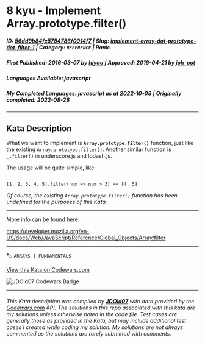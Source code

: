 # 8 kyu - Implement Array.prototype.filter()

##### **ID**: [56dd9b84fe5754786f0014f7](https://www.codewars.com/kata/56dd9b84fe5754786f0014f7) | **Slug**: [implement-array-dot-prototype-dot-filter-1](https://www.codewars.com/kata/56dd9b84fe5754786f0014f7) | **Category**: `REFERENCE` | **Rank**: <span style="color:white">8 kyu</span>

##### **First Published**: 2016-03-07 ***by*** [hjyao](https://www.codewars.com/users/hjyao) | **Approved**: 2016-04-21 ***by*** [joh_pot](https://www.codewars.com/users/joh_pot)

##### **Languages Available**: javascript

##### **My Completed Languages**: javascript ***as at*** 2022-10-08 | **Originally completed**: 2022-08-28

---

## Kata Description


What we want to implement is **`Array.prototype.filter()`** function, just like the existing `Array.prototype.filter()`. Another similar function is `_.filter()` in underscore.js and lodash.js. 



The usage will be quite simple, like:

```

[1, 2, 3, 4, 5].filter(num => num > 3) == [4, 5]

```



*Of course, the existing `Array.prototype.filter()` function has been undefined for the purposes of this Kata.*



---



More info can be found here:



https://developer.mozilla.org/en-US/docs/Web/JavaScript/Reference/Global_Objects/Array/filter



---


🏷 `ARRAYS | FUNDAMENTALS`


[View this Kata on Codewars.com](https://www.codewars.com/kata/56dd9b84fe5754786f0014f7)

![](https://www.codewars.com/users/jdold07/badges/large "JDOld07 Codewars Badge")

---

###### *This Kata description was compiled by [**JDOld07**](https://tpstech.dev) with data provided by the [Codewars.com](https://www.codewars.com) API.  The solutions in this repo associated with this kata are my solutions unless otherwise noted in the code file.  Test cases are generally those as provided in the Kata, but may include additional test cases I created while coding my solution.  My solutions are not always commented as the solutions are rarely submitted with comments.*

